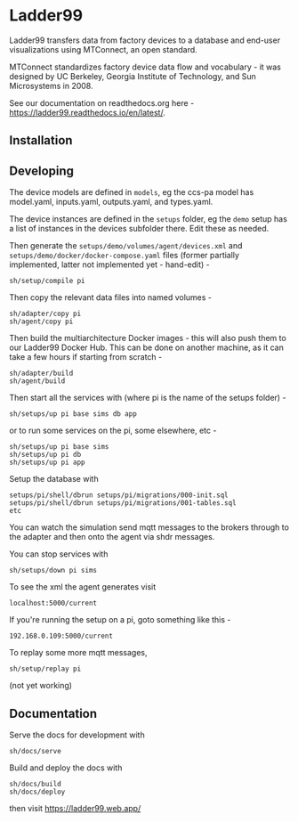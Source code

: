 # Ladder99

Ladder99 transfers data from factory devices to a database and end-user visualizations using MTConnect, an open standard. 

MTConnect standardizes factory device data flow and vocabulary - it was designed by UC Berkeley, Georgia Institute of Technology, and Sun Microsystems in 2008. 

See our documentation on readthedocs.org here - https://ladder99.readthedocs.io/en/latest/.


## Installation



## Developing

The device models are defined in `models`, eg the ccs-pa model has model.yaml, inputs.yaml, outputs.yaml, and types.yaml. 

The device instances are defined in the `setups` folder, eg the `demo` setup has a list of instances in the devices subfolder there. Edit these as needed.

Then generate the `setups/demo/volumes/agent/devices.xml` and `setups/demo/docker/docker-compose.yaml` files (former partially implemented, latter not implemented yet - hand-edit) -

    sh/setup/compile pi

Then copy the relevant data files into named volumes - 

    sh/adapter/copy pi
    sh/agent/copy pi

Then build the multiarchitecture Docker images - this will also push them to our Ladder99 Docker Hub. This can be done on another machine, as it can take a few hours if starting from scratch -

    sh/adapter/build
    sh/agent/build

Then start all the services with (where pi is the name of the setups folder) -

    sh/setups/up pi base sims db app

or to run some services on the pi, some elsewhere, etc -

    sh/setups/up pi base sims
    sh/setups/up pi db
    sh/setups/up pi app

Setup the database with

    setups/pi/shell/dbrun setups/pi/migrations/000-init.sql
    setups/pi/shell/dbrun setups/pi/migrations/001-tables.sql
    etc


You can watch the simulation send mqtt messages to the brokers through to the adapter and then onto the agent via shdr messages. 

You can stop services with

    sh/setups/down pi sims

To see the xml the agent generates visit

    localhost:5000/current

If you're running the setup on a pi, goto something like this -

    192.168.0.109:5000/current 

To replay some more mqtt messages,

    sh/setup/replay pi

(not yet working)


## Documentation

Serve the docs for development with

    sh/docs/serve

Build and deploy the docs with

    sh/docs/build
    sh/docs/deploy

then visit https://ladder99.web.app/
